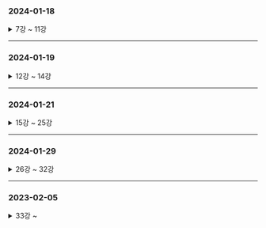 ### 2024-01-18

<details>
<summary> 7강 ~ 11강 </summary>
<div markdown="1">


- 7강 폰트작업
- 8강 프론트엔드 프레임워크 문법 비교
   - https://component-party.dev/ 
- 9강 스벨트5문법 
  - 스벨트 5 beta - 문서 - https://svelte-5-preview.vercel.app/docs ( 룬 문법 )
  - 스벨트 - 문서 - https://svelte.dev/docs/introduction
  - 스벨트킷 - 문서 - https://kit.svelte.dev/docs
  - 스벨트킷2 (스벨트5)기준으로 알려줘~ 이런 방식으로 gpt사용 권장
- 11강 

</div>
</details>

---
### 2024-01-19

<details>
<summary> 12강 ~ 14강 </summary>
<div markdown="2">

- 12강
  - 포메터 설정
- 13강 (https://www.youtube.com/watch?v=ns-24_2P2PM)
  - 소스코드는 routes에 작성
  - layout 사용 방법
- 14강 https://www.youtube.com/watch?v=0cBPMacdZR0
  - 소셜 로그인, 파일 업로드, 쿠키 관련 yml작업 

</div>
</details>

---
### 2024-01-21

<details>
<summary> 15강 ~ 25강 </summary>
<div markdown="3">

- 15강 https://www.youtube.com/watch?v=Cp2pM0UEqv4
- 16강 https://www.youtube.com/watch?v=iS2WYr0ohR4
  -  gitignore에 src/main/generated 추가 
- 17강 https://youtu.be/VaxUxLPMRLw
  -  initNotProd 샘플 생성 
- 18강 https://www.youtube.com/watch?v=VaxUxLPMRLw
  -  Get /api/v1/posts
- 19강 https://www.youtube.com/watch?v=-wwaeYTfpLA
  -  /p/list 작업
- 20강 https://www.youtube.com/watch?v=DwJDutYa52U
  -  openAPI 문서 정보를 토대로 통신 데이터와 관련된 타입스크립트를 생성 후 글 리스트에 적용
  - 자바랑 자바 스크립트랑 클래스의 정보 API관련된 정보는 swagger에 의해서 공유가 된다.
  - "npx openapi-typescript " + backUrl + "/v3/api-docs/apiV1 -o ./front/src/lib/types/api/v1/schema.d.ts"
  - 위 코드를 통하여 변환을 해준다
- 21강 https://www.youtube.com/watch?v=ttph4UKuhzs
  -  openapi-fetch 를 사용해서 fetch를 더 편하게
  -  라이브러리 - openapi-typescript - openapi-fetch - https://github.com/drwpow/openapi-typescript/tree/main/packages/openapi-fetch
- 22강 https://www.youtube.com/watch?v=Z7lXbq01snU
  -  백엔드 주소를 환경변수로 통합
- 23강 https://www.youtube.com/watch?v=cfa4S4gUqLI
  -  rq.svelte.ts 도입하여 자주 사용하는 로직 모아두기
- 24강 https://www.youtube.com/watch?v=0eTTkCl03hE
  -  글 상세보기 
- 25강
<details>
<summary>작업 1 : findById(id) 예외처리 코드를 단순화</summary>
<div markdown="1">

기존 코드(src/main/java/com/ll/rsv/domain/post/post/controller/ApiV1PostController.java)   
```java
Post post = postService.findById(id).orElseThrow(() -> new GlobalException("404-1", "존재하지 않는 글입니다."));
```   
새 코드(src/main/java/com/ll/rsv/domain/post/post/controller/ApiV1PostController.java)   
```java
Post post = postService.findById(id).orElseThrow(GlobalException.E404::new); // 기존 코드가 너무 길어서 이렇게 줄임
 ```
</div>
</details>

<details>
<summary>작업 2 : 예외발생시 출력되는 JSON의 내용을 커스터마이징</summary>
<div markdown="2">

새 코드(src/main/java/com/ll/rsv/global/exceptionHandlers/GlobalExceptionHandler.java)   
```java
package com.ll.rsv.global.exceptionHandlers;

import com.ll.rsv.global.exceptions.GlobalException;
import com.ll.rsv.global.rq.Rq;
import com.ll.rsv.global.rsData.RsData;
import com.ll.rsv.standard.base.Empty;
import lombok.RequiredArgsConstructor;
import org.springframework.http.HttpStatus;
import org.springframework.http.ResponseEntity;
import org.springframework.web.bind.annotation.ControllerAdvice;
import org.springframework.web.bind.annotation.ExceptionHandler;
import org.springframework.web.bind.annotation.ResponseStatus;

import java.io.PrintWriter;
import java.io.StringWriter;
import java.util.LinkedHashMap;
import java.util.Map;

@ControllerAdvice
@RequiredArgsConstructor
public class GlobalExceptionHandler {
  private final Rq rq;

  @ExceptionHandler(Exception.class)
  public ResponseEntity<Object> handleException(Exception ex) {
    // 아래 `throw ex;` 코드는 API 요청이 아닌 경우에만 실행된다.
    // if (rq.isApi()) throw ex; // 어짜피 이 서버(스프링부트)를 API서버로만 이용할 것이므로 이 코드는 필요 없다.

    return handleApiException(ex);
  }

  // 자연스럽게 발생시킨 예외처리
  private ResponseEntity<Object> handleApiException(Exception ex) {
    Map<String, Object> body = new LinkedHashMap<>();
    body.put("resultCode", "500-1");
    body.put("statusCode", 500);
    body.put("msg", ex.getLocalizedMessage());

    LinkedHashMap<String, Object> data = new LinkedHashMap<>();
    body.put("data", data);

    StringWriter sw = new StringWriter();
    PrintWriter pw = new PrintWriter(sw);
    ex.printStackTrace(pw);
    data.put("trace", sw.toString().replace("\t", "    ").split("\\r\\n"));

    String path = rq.getCurrentUrlPath();
    data.put("path", path);

    body.put("success", false);
    body.put("fail", true);

    return new ResponseEntity<>(body, HttpStatus.INTERNAL_SERVER_ERROR);
  }

  // 개발자가 명시적으로 발생시킨 예외처리
  @ExceptionHandler(GlobalException.class)
  @ResponseStatus // 참고로 이 코드의 역할은 error 내용의 스키마를 타입스크립트화 하는데 있다.
  public ResponseEntity<RsData<Empty>> handle(GlobalException ex) {
    HttpStatus status = HttpStatus.valueOf(ex.getRsData().getStatusCode());
    rq.setStatusCode(ex.getRsData().getStatusCode());

    return new ResponseEntity<>(ex.getRsData(), status);
  }
}
```
</div>
</details>

<details>
<summary>작업 3 : 글 상세보기 페이지 구현</summary>
<div markdown="3">

새 코드(front/src/routes/p/[id]/+page.svelte)
```javascript
<script lang="ts">
  import { page } from '$app/stores';
  import rq from '$lib/rq/rq.svelte';

  async function load() {
    const { data, error } = await rq
      .apiEndPoints()
      .GET('/api/v1/posts/{id}', { params: { path: { id: parseInt($page.params.id) } } });

    // 이 코드가 실행되면 아래에 `{:catch error}` 부분으로 넘어감
    if (error) throw error;

    return data!;
  }
</script>

{#await load()}
  <div>loading...</div>
{:then { data: { item: post } }}
  <h1>{post.title}</h1>
  <div class="whitespace-pre-line">{post.body}</div>
{:catch error}
  <!-- .msg 로 접근할 수 있는 이유는 스프링부트의 에러관련 출력을 커스터마이징 했기 때문 -->
  {error.msg}
{/await}
```
</div>
</details>

</div>
</details>

----
### 2024-01-29

<details>
<summary> 26강 ~ 32강 </summary>
<div markdown="3">

- 26강 https://www.youtube.com/watch?v=cO0MH2iFzwU
  - 글 수정기능 구현
- 27강 https://www.youtube.com/watch?v=ejPoS8M8f4g
  - 글 수정 후 메세지와 redirect
- 28강 https://www.youtube.com/watch?v=PpwtevXexWA
  - 글 수정 시 공개여부도 같이 편집하도록 체크박스 도입
- 29강 https://www.youtube.com/watch?v=qBVXwbaGYsc
  - 로그인 폼 처리
- 30강 https://www.youtube.com/watch?v=HFRbVAKFmT8
  - 로그인 폼 구현, 성공 시 코드상에 보이지 않는 쿠기 2개 브라우저에 저장
  - 요청에 헤더와 바디 / 응답에 헤더와 바디가 존재
```javascript
const { data, error } = await rq.apiEndPoints().POST('/api/v1/members/login', {
      body: {
        username: form.username.value,
        password: form.password.value
      }
    });
// 응답의 바디는 정리되어 들어가지만 헤더는 보이지 않는다.
// 헤더 안에 쿠키가 들어가있다.
```
- 31강 https://www.youtube.com/watch?v=Vd7-duNm6V0
  - 로그인 성공하면 rq.member객체 필드들에 값을 채워넣기
- 32-1강 https://www.youtube.com/watch?v=OYxL5tKd6Xg
  - 브라우저 리프레시에도 로그인 유지...
  - 네이버는 전체를 다시 갖고오지만,
  - 스벨트킷은 네이버와 달리 필요한 부분만 다시 갖고온다.
  - 그렇기 때문에 스벨트킷에서의 페이지 이동은 자바스크립트를 유지한다.
- 32-2강 https://www.youtube.com/watch?v=vMnqEiVQLVA
  - 사용자가 url로 다시 접속하거나 F5를 누르면 rq에 정보가 사라진다.
  - 로그인의 조건 
      1. 올바른 쿠키 (2개)
      2. rq.member에 값이 채워져야 한다.
  - 페이지를 새로 연결 시 쿠키는 있는데 rq.member에 값이 없다.
  - 그렇기 때문에 서버 api는 2개가 있어야 한다.
  - 하나는 쿠키를 굽는 동시에 회원 정보를 rq에 담아야 하고, 다른 하나는 현재 회원 정보를 rq에 담아줘야 한다.
    - POST /member/v1/member/login : 1. 쿠키 굽기, 2. 해당하는 회원 정보를 리턴 => rq.member (javascript)
    - GET /member/v1/member/me : 1. 현재 회원 정보 리턴 => rq.member

```javascript
// +layout.svelte
onMount(() => {
  rq.initAuth();
});
// layout이 최초 실행 시 initAuth() 실행

// +rq.svelte.ts
public async initAuth() {
  const { data } = await this.apiEndPoints().GET('/api/v1/members/me');
    // 비로그인 시 해당 GET은 요청이 불가능 -> securityConfig에 설정
    // 쿠키는 갖고 있지만 rq.member에 정보가 없을 경우 GET요청 그리고 밑 if문 발동
  if (data) {
    this.setLogined(data.data.item);
  }
}
```

</div>
</details>

---
### 2023-02-05

<details>
<summary> 33강 ~  </summary>
<div markdown="4">

- 33강 https://www.youtube.com/watch?v=E3-vH_5Myqo
  - 작성자, 관리자 비공개글 열람 가능, 작성자만 수정 가능
- 34강 https://www.youtube.com/watch?v=FKMdaGLCNyI
  - 멤버 별 글 수정및 삭제 가능한지
- 35강 https://www.youtube.com/watch?v=Ua9XSj-hv_4
  - 글 삭제 후 페이지 단위로 리고드
  - rq.reload();를 수행하면 page 단위로 재실행 되도록 파일 생성
- 36강 https://www.youtube.com/watch?v=eAx28s3eBd4
  - RsData.of 메소드 오버로딩
</div>
</details>